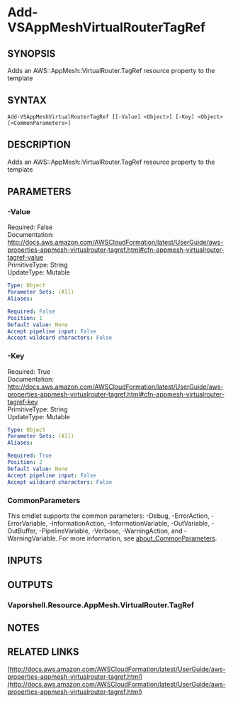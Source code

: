 # Add-VSAppMeshVirtualRouterTagRef

## SYNOPSIS
Adds an AWS::AppMesh::VirtualRouter.TagRef resource property to the template

## SYNTAX

```
Add-VSAppMeshVirtualRouterTagRef [[-Value] <Object>] [-Key] <Object> [<CommonParameters>]
```

## DESCRIPTION
Adds an AWS::AppMesh::VirtualRouter.TagRef resource property to the template

## PARAMETERS

### -Value
Required: False    
Documentation: http://docs.aws.amazon.com/AWSCloudFormation/latest/UserGuide/aws-properties-appmesh-virtualrouter-tagref.html#cfn-appmesh-virtualrouter-tagref-value    
PrimitiveType: String    
UpdateType: Mutable

```yaml
Type: Object
Parameter Sets: (All)
Aliases:

Required: False
Position: 1
Default value: None
Accept pipeline input: False
Accept wildcard characters: False
```

### -Key
Required: True    
Documentation: http://docs.aws.amazon.com/AWSCloudFormation/latest/UserGuide/aws-properties-appmesh-virtualrouter-tagref.html#cfn-appmesh-virtualrouter-tagref-key    
PrimitiveType: String    
UpdateType: Mutable

```yaml
Type: Object
Parameter Sets: (All)
Aliases:

Required: True
Position: 2
Default value: None
Accept pipeline input: False
Accept wildcard characters: False
```

### CommonParameters
This cmdlet supports the common parameters: -Debug, -ErrorAction, -ErrorVariable, -InformationAction, -InformationVariable, -OutVariable, -OutBuffer, -PipelineVariable, -Verbose, -WarningAction, and -WarningVariable. For more information, see [about_CommonParameters](http://go.microsoft.com/fwlink/?LinkID=113216).

## INPUTS

## OUTPUTS

### Vaporshell.Resource.AppMesh.VirtualRouter.TagRef
## NOTES

## RELATED LINKS

[http://docs.aws.amazon.com/AWSCloudFormation/latest/UserGuide/aws-properties-appmesh-virtualrouter-tagref.html](http://docs.aws.amazon.com/AWSCloudFormation/latest/UserGuide/aws-properties-appmesh-virtualrouter-tagref.html)

